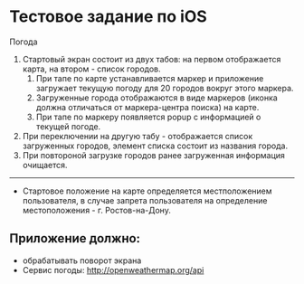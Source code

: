 #  Тестовое задание по iOS
Погода

1. Стартовый экран состоит из двух табов: на первом отображается карта, на втором - список городов.
    1. При тапе по карте устанавливается маркер и приложение загружает текущую погоду для 20 городов вокруг этого маркера.
    1. Загруженные города отображаются в виде маркеров (иконка должна отличаться от маркера-центра поиска) на карте.
    1. При тапе по маркеру появляется popup с информацией о текущей погоде.
1. При переключении на другую табу - отображается список загруженных городов, элемент списка состоит из названия города.
1. При повтороной загрузке городов ранее загруженная информация очищается.
---
- Стартовое положение на карте определяется местположением пользователя, в случае запрета пользователя на определение местоположения - г. Ростов-на-Дону.

## Приложение должно:
- обрабатывать поворот экрана
- Сервис погоды: http://openweathermap.org/api
